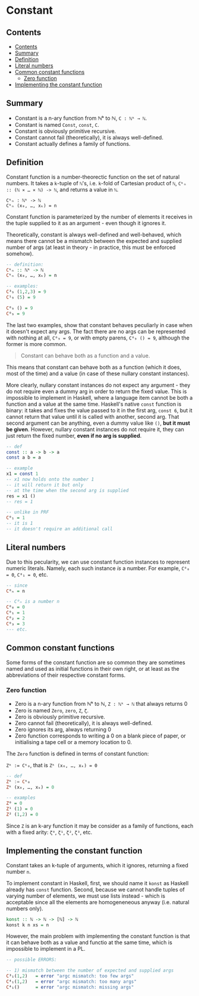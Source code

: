 # Constant

## Contents

- [Contents](#contents)
- [Summary](#summary)
- [Definition](#definition)
- [Literal numbers](#literal-numbers)
- [Common constant functions](#common-constant-functions)
  - [Zero function](#zero-function)
- [Implementing the constant function](#implementing-the-constant-function)


## Summary

- Constant is a n-ary function from ℕᵏ to ℕ, `C : ℕᵏ → ℕ`.
- Constant is named `Const`, `const`, `C`.
- Constant is obviously primitive recursive.
- Constant cannot fail (theoretically), it is always well-defined.
- Constant actually defines a family of functions.

## Definition

Constant function is a number-theorectic function on the set of natural numbers. It takes a `k`-tuple of `ℕ`'s, i.e. `k`-fold of Cartesian product of `ℕ`, `Cᵏₙ :: (ℕ ⨯ … ⨯ ℕ) -> ℕ`, and returns a value in `ℕ`.

`Cᵏₙ : ℕᵏ -> ℕ`     
`Cᵏₙ (x₀, …, xₖ) = n`


Constant function is parameterized by the number of elements it receives in the tuple supplied to it as an argument - even though it ignores it.

Theoretically, constant is always well-defined and well-behaved, which means there cannot be a mismatch between the expected and supplied number of args (at least in theory - in practice, this must be enforced somehow).

```hs
-- definition:
Cᵏₙ :: ℕᵏ -> ℕ
Cᵏₙ (x₀, …, xₖ) = n

-- examples:
C³₉ (1,2,3) = 9
C¹₉ (5) = 9

C⁰₉ () = 9
C⁰₉ = 9
```

The last two examples, show that constant behaves peculiarly in case when it doesn't expect any args. The fact there are no args can be represented with nothing at all, `C⁰₉ = 9`, or with empty parens, `C⁰₉ () = 9`, although the former is more common.

>Constant can behave both as a function and a value.

This means that constant can behave both as a function (which it does, most of the time) and a value (in case of these nullary constant instances).

More clearly, nullary constant instances do not expect any argument - they do not require even a dummy arg in order to return the fixed value. This is impossible to implement in Haskell, where a language item cannot be both a function and a value at the same time. Haskell's native `const` function is binary: it takes and fixes the value passed to it in the first arg, `const 6`, but it cannot return that value until it is called with another, second arg. That second argument can be anything, even a dummy value like `()`, **but it must be given**. However, nullary constant instances do not require it, they can just return the fixed number, **even if no arg is supplied**.

```hs
-- def
const :: a -> b -> a
const a b = a

-- example
x1 = const 1
-- x1 now holds onto the number 1
-- it will return it but only
-- at the time when the second arg is supplied
res = x1 ()
-- res = 1

-- unlike in PRF
C⁰₁ = 1
-- it is 1
-- it doesn't require an additional call
```

## Literal numbers

Due to this pecularity, we can use constant function instances to represent numeric literals. Namely, each such instance *is* a number. 
For example, `C⁰₀ = 0`, `C⁰₁ = 0`, etc.

```hs
-- since
C⁰ₙ = n

-- C⁰ₙ is a number n
C⁰₀ = 0
C⁰₁ = 1
C⁰₂ = 2
C⁰₃ = 3
--- etc.
```

## Common constant functions

Some forms of the constant function are so common they are sometimes named and used as initial functions in their own right, or at least as the abbreviations of their respective constant forms.

### Zero function

- Zero is a n-ary function from ℕᵏ to ℕ, `Z : ℕᵏ → ℕ` that always returns 0
- Zero is named `Zero`, `zero`, `Z`, `ζ`.
- Zero is obviously primitive recursive.
- Zero cannot fail (theoretically), it is always well-defined.
- Zero ignores its arg, always returning 0
- Zero function corresponds to writing a 0 on a blank piece of paper, or initialising a tape cell or a memory location to 0.


The `Zero` function is defined in terms of constant function:

`Zᵏ := Cᵏ₀`, that is `Zᵏ (x₀, …, xₖ) = 0`


```hs
-- def
Zᵏ := Cᵏ₀
Zᵏ (x₀, …, xₖ) = 0

-- examples
Z⁰ = 0
Z¹ (1) = 0
Z² (1,2) = 0
```

Since `Z` is an k-ary function it may be consider as a family of functions, each with a fixed arity: `ζ⁰`, `ζ¹`, `ζ²`, `ζ³`, etc.


## Implementing the constant function

Constant takes an k-tuple of arguments, which it ignores, returning a fixed number `n`.

To implement constant in Haskell, first, we should name it `konst` as Haskell already has `const` function. Second, because we cannot handle tuples of varying number of elements, we must use lists instead - which is acceptable since all the elements are homogeneneous anyway (i.e. natural numbers only). 

```hs
konst :: ℕ -> ℕ -> [ℕ] -> ℕ
konst k n xs = n
```

However, the main problem with implementing the constant function is that it can behave both as a value and functio at the same time, which is impossible to implement in a PL.


```hs
-- possible ERRORS:

-- 1) mismatch between the number of expected and supplied args
C³₁(1,2)   = error "argc mismatch: too few args"
C⁴₁(1,2)   = error "argc mismatch: too many args"
C⁴₁()      = error "argc mismatch: missing args"
```
